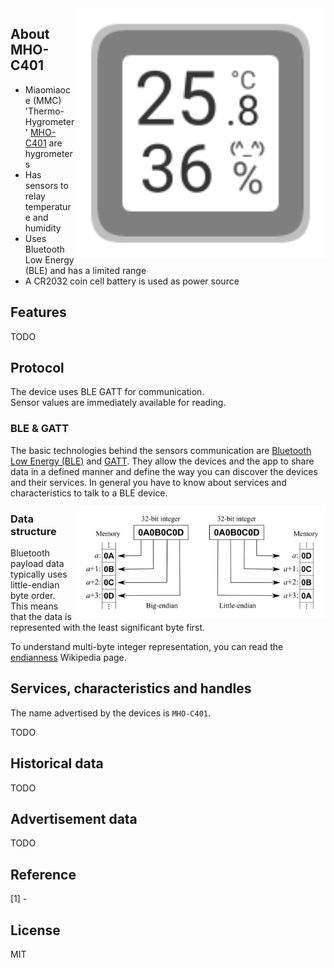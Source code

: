 
<img src="hygrotemp_mhoc401.svg" width="400px" alt="Digital Hygrometer" align="right" />

## About MHO-C401

* Miaomiaoce (MMC) 'Thermo-Hygrometer' [MHO-C401]() are hygrometers
* Has sensors to relay temperature and humidity
* Uses Bluetooth Low Energy (BLE) and has a limited range
* A CR2032 coin cell battery is used as power source

## Features

TODO

## Protocol

The device uses BLE GATT for communication.  
Sensor values are immediately available for reading.  

### BLE & GATT

The basic technologies behind the sensors communication are [Bluetooth Low Energy (BLE)](https://en.wikipedia.org/wiki/Bluetooth_Low_Energy) and [GATT](https://www.bluetooth.com/specifications/gatt).
They allow the devices and the app to share data in a defined manner and define the way you can discover the devices and their services.
In general you have to know about services and characteristics to talk to a BLE device.

<img src="endianness.png" width="400px" alt="Endianness" align="right" />

### Data structure

Bluetooth payload data typically uses little-endian byte order.  
This means that the data is represented with the least significant byte first.  

To understand multi-byte integer representation, you can read the [endianness](https://en.wikipedia.org/wiki/Endianness) Wikipedia page.

## Services, characteristics and handles

The name advertised by the devices is `MHO-C401`.  

TODO

## Historical data

TODO

## Advertisement data

TODO

## Reference

[1] -

## License

MIT

